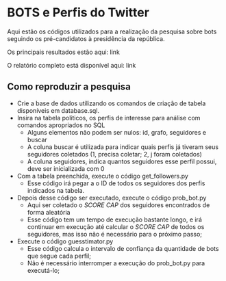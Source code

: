 BOTS e Perfis do Twitter
========================

Aqui estão os códigos utilizados para a realização da pesquisa sobre bots seguindo os pré-candidatos à presidência da república.

Os principais resultados estão aqui: link

O relatório completo está disponível aqui: link

Como reproduzir a pesquisa
--------------------------

+ Crie a base de dados utilizando os comandos de criação de tabela disponíveis em database.sql.
+ Insira na tabela politicos, os perfis de interesse para análise com comandos apropriados no SQL
   + Alguns elementos não podem ser nulos: id, grafo, seguidores e buscar
   + A coluna buscar é utilizada para indicar quais perfis já tiveram seus seguidores coletados (1, precisa coletar; 2, j foram coletados)
   + A coluna seguidores, indica quantos seguidores esse perfil possui, deve ser inicializada com 0
+ Com a tabela preenchida, execute o código get_followers.py
   + Esse código irá pegar a o ID de todos os seguidores dos perfis indicados na tabela.
+ Depois desse código ser executado, execute o código prob_bot.py
   + Aqui ser coletado o *SCORE CAP* dos seguidores encontrados de forma aleatória
   + Esse código tem um tempo de execução bastante longo, e irá continuar em execução até calcular o *SCORE CAP* de todos os seguidores, mas isso não é necessário para o próximo passo;
+ Execute o código guesstimator.py
   + Esse código calcula o intervalo de confiança da quantidade de bots que segue cada perfil;
   + Não é necessário interromper a execução do prob_bot.py para executá-lo;

